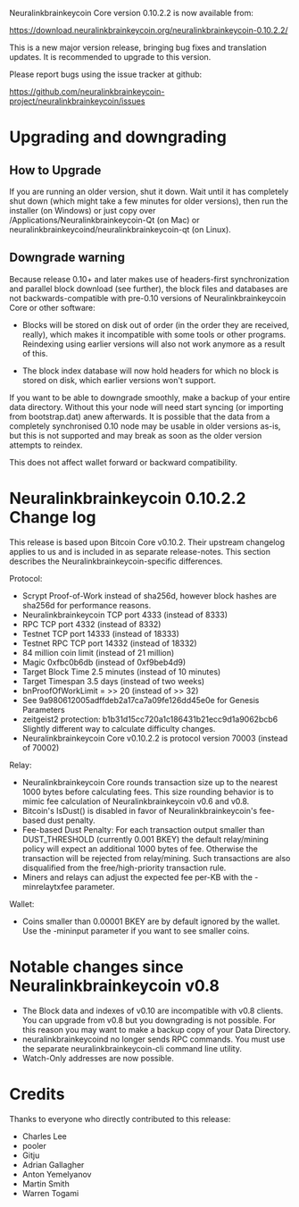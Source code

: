 Neuralinkbrainkeycoin Core version 0.10.2.2 is now available from:

  <https://download.neuralinkbrainkeycoin.org/neuralinkbrainkeycoin-0.10.2.2/>

This is a new major version release, bringing bug fixes and translation 
updates. It is recommended to upgrade to this version.

Please report bugs using the issue tracker at github:

  <https://github.com/neuralinkbrainkeycoin-project/neuralinkbrainkeycoin/issues>

Upgrading and downgrading
=========================

How to Upgrade
--------------

If you are running an older version, shut it down. Wait until it has completely
shut down (which might take a few minutes for older versions), then run the
installer (on Windows) or just copy over /Applications/Neuralinkbrainkeycoin-Qt (on Mac) or
neuralinkbrainkeycoind/neuralinkbrainkeycoin-qt (on Linux).

Downgrade warning
------------------

Because release 0.10+ and later makes use of headers-first synchronization and
parallel block download (see further), the block files and databases are not
backwards-compatible with pre-0.10 versions of Neuralinkbrainkeycoin Core or other software:

* Blocks will be stored on disk out of order (in the order they are
received, really), which makes it incompatible with some tools or
other programs. Reindexing using earlier versions will also not work
anymore as a result of this.

* The block index database will now hold headers for which no block is
stored on disk, which earlier versions won't support.

If you want to be able to downgrade smoothly, make a backup of your entire data
directory. Without this your node will need start syncing (or importing from
bootstrap.dat) anew afterwards. It is possible that the data from a completely
synchronised 0.10 node may be usable in older versions as-is, but this is not
supported and may break as soon as the older version attempts to reindex.

This does not affect wallet forward or backward compatibility.


Neuralinkbrainkeycoin 0.10.2.2 Change log
============================
This release is based upon Bitcoin Core v0.10.2.  Their upstream changelog applies to us and
is included in as separate release-notes.  This section describes the Neuralinkbrainkeycoin-specific differences.

Protocol:
- Scrypt Proof-of-Work instead of sha256d, however block hashes are sha256d for performance reasons.
- Neuralinkbrainkeycoin TCP port 4333 (instead of 8333)
- RPC TCP port 4332 (instead of 8332)
- Testnet TCP port 14333 (instead of 18333)
- Testnet RPC TCP port 14332 (instead of 18332)
- 84 million coin limit  (instead of 21 million)
- Magic 0xfbc0b6db       (instead of 0xf9beb4d9)
- Target Block Time 2.5 minutes (instead of 10 minutes)
- Target Timespan 3.5 days      (instead of two weeks)
- bnProofOfWorkLimit = >> 20    (instead of >> 32)
- See 9a980612005adffdeb2a17ca7a09fe126dd45e0e for Genesis Parameters
- zeitgeist2 protection: b1b31d15cc720a1c186431b21ecc9d1a9062bcb6 Slightly different way to calculate difficulty changes.
- Neuralinkbrainkeycoin Core v0.10.2.2 is protocol version 70003 (instead of 70002)

Relay:
- Neuralinkbrainkeycoin Core rounds transaction size up to the nearest 1000 bytes before calculating fees.  This size rounding behavior is to mimic fee calculation of Neuralinkbrainkeycoin v0.6 and v0.8.
- Bitcoin's IsDust() is disabled in favor of Neuralinkbrainkeycoin's fee-based dust penalty.
- Fee-based Dust Penalty: For each transaction output smaller than DUST_THRESHOLD (currently 0.001 BKEY) the default relay/mining policy will expect an additional 1000 bytes of fee.  Otherwise the transaction will be rejected from relay/mining.  Such transactions are also disqualified from the free/high-priority transaction rule.
- Miners and relays can adjust the expected fee per-KB with the -minrelaytxfee parameter.

Wallet:
- Coins smaller than 0.00001 BKEY are by default ignored by the wallet.  Use the -mininput parameter if you want to see smaller coins.

Notable changes since Neuralinkbrainkeycoin v0.8
===================================

- The Block data and indexes of v0.10 are incompatible with v0.8 clients.  You can upgrade from v0.8 but you downgrading is not possible.  For this reason you may want to make a backup copy of your Data Directory.
- neuralinkbrainkeycoind no longer sends RPC commands.  You must use the separate neuralinkbrainkeycoin-cli command line utility.
- Watch-Only addresses are now possible.

Credits
=======

Thanks to everyone who directly contributed to this release:

- Charles Lee
- pooler
- Gitju
- Adrian Gallagher
- Anton Yemelyanov
- Martin Smith
- Warren Togami
